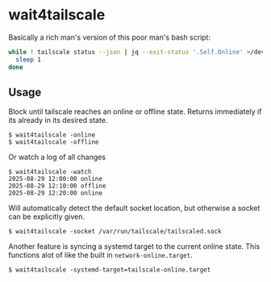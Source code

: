 # wait4tailscale

Basically a rich man's version of this poor man's bash script:

```bash
while ! tailscale status --json | jq --exit-status '.Self.Online' >/dev/null
  sleep 1
done
```

## Usage

Block until tailscale reaches an online or offline state. Returns immediately if its already in its desired state.

```
$ wait4tailscale -online
$ wait4tailscale -offline
```

Or watch a log of all changes

```
$ wait4tailscale -watch
2025-08-29 12:00:00 online
2025-08-29 12:10:00 offline
2025-08-29 12:20:00 online
```

Will automatically detect the default socket location, but otherwise a socket can be explicitly given.

```
$ wait4tailscale -socket /var/run/tailscale/tailscaled.sock
```

Another feature is syncing a systemd target to the current online state. This functions alot of like the built in `network-online.target`.

```
$ wait4tailscale -systemd-target=tailscale-online.target
```

